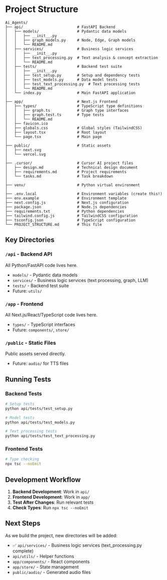 # Project Structure

```
Ai_Agents/
├── api/                        # FastAPI Backend
│   ├── models/                 # Pydantic data models
│   │   ├── __init__.py
│   │   ├── graph_models.py     # Node, Edge, Graph models
│   │   └── README.md
│   ├── services/               # Business logic services
│   │   ├── __init__.py
│   │   ├── text_processing.py  # Text analysis & concept extraction
│   │   └── README.md
│   ├── tests/                  # Backend test suite
│   │   ├── __init__.py
│   │   ├── test_setup.py       # Setup and dependency tests
│   │   ├── test_models.py      # Data model tests
│   │   ├── test_text_processing.py  # Text processing tests
│   │   └── README.md
│   └── index.py                # Main FastAPI application
│
├── app/                        # Next.js Frontend
│   ├── types/                  # TypeScript type definitions
│   │   ├── graph.ts            # Graph type interfaces
│   │   ├── graph.test.ts       # Type tests
│   │   └── README.md
│   ├── favicon.ico
│   ├── globals.css             # Global styles (TailwindCSS)
│   ├── layout.tsx              # Root layout
│   └── page.tsx                # Main page
│
├── public/                     # Static assets
│   ├── next.svg
│   └── vercel.svg
│
├── .cursor/                    # Cursor AI project files
│   ├── design.md               # Technical design document
│   ├── requirements.md         # Project requirements
│   └── tasks.md                # Task breakdown
│
├── venv/                       # Python virtual environment
│
├── .env.local                  # Environment variables (create this!)
├── env.example                 # Environment template
├── next.config.js              # Next.js configuration
├── package.json                # Node.js dependencies
├── requirements.txt            # Python dependencies
├── tailwind.config.js          # TailwindCSS configuration
├── tsconfig.json               # TypeScript configuration
└── PROJECT_STRUCTURE.md        # This file
```

## Key Directories

### `/api` - Backend API
All Python/FastAPI code lives here.
- `models/` - Pydantic data models
- `services/` - Business logic services (text processing, graph, LLM)
- `tests/` - Backend test suite
- Future: `utils/`

### `/app` - Frontend
All Next.js/React/TypeScript code lives here.
- `types/` - TypeScript interfaces
- Future: `components/`, `store/`

### `/public` - Static Files
Public assets served directly.
- Future: `audio/` for TTS files

## Running Tests

### Backend Tests
```bash
# Setup tests
python api/tests/test_setup.py

# Model tests
python api/tests/test_models.py

# Text processing tests
python api/tests/test_text_processing.py
```

### Frontend Tests
```bash
# Type checking
npx tsc --noEmit
```

## Development Workflow

1. **Backend Development**: Work in `api/`
2. **Frontend Development**: Work in `app/`
3. **Test After Changes**: Run relevant tests
4. **Check Types**: Run `npx tsc --noEmit`

## Next Steps

As we build the project, new directories will be added:
- ✅ `api/services/` - Business logic services (text_processing.py complete)
- `api/utils/` - Helper functions
- `app/components/` - React components
- `app/store/` - State management
- `public/audio/` - Generated audio files

